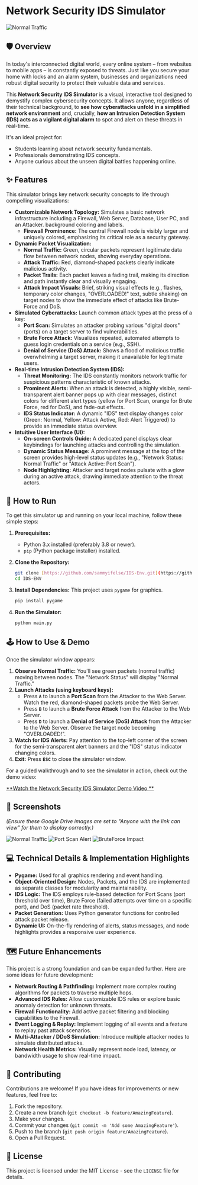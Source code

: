 # Network Security IDS Simulator

![Normal Traffic](https://drive.google.com/uc?export=view&id=1sBK_6YwB-mp8neKlGljJKV0zCCtNkR8M)

## 🛡️ Overview

In today's interconnected digital world, every online system – from websites to mobile apps – is constantly exposed to threats. Just like you secure your home with locks and an alarm system, businesses and organizations need robust digital security to protect their valuable data and services.

This **Network Security IDS Simulator** is a visual, interactive tool designed to demystify complex cybersecurity concepts. It allows anyone, regardless of their technical background, to **see how cyberattacks unfold in a simplified network environment** and, crucially, **how an Intrusion Detection System (IDS) acts as a vigilant digital alarm** to spot and alert on these threats in real-time.

It's an ideal project for:
* Students learning about network security fundamentals.
* Professionals demonstrating IDS concepts.
* Anyone curious about the unseen digital battles happening online.

## ✨ Features

This simulator brings key network security concepts to life through compelling visualizations:

* **Customizable Network Topology:** Simulates a basic network infrastructure including a Firewall, Web Server, Database, User PC, and an Attacker.
background coloring and labels.
    * **Firewall Prominence:** The central Firewall node is visibly larger and uniquely colored, emphasizing its critical role as a security gateway.
* **Dynamic Packet Visualization:**
    * **Normal Traffic:** Green, circular packets represent legitimate data flow between network nodes, showing everyday operations.
    * **Attack Traffic:** Red, diamond-shaped packets clearly indicate malicious activity.
    * **Packet Trails:** Each packet leaves a fading trail, making its direction and path instantly clear and visually engaging.
    * **Attack Impact Visuals:** Brief, striking visual effects (e.g., flashes, temporary color changes, "OVERLOADED!" text, subtle shaking) on target nodes to show the immediate effect of attacks like Brute-Force and DoS.
* **Simulated Cyberattacks:** Launch common attack types at the press of a key:
    * **Port Scan:** Simulates an attacker probing various "digital doors" (ports) on a target server to find vulnerabilities.
    * **Brute Force Attack:** Visualizes repeated, automated attempts to guess login credentials on a service (e.g., SSH).
    * **Denial of Service (DoS) Attack:** Shows a flood of malicious traffic overwhelming a target server, making it unavailable for legitimate users.
* **Real-time Intrusion Detection System (IDS):**
    * **Threat Monitoring:** The IDS constantly monitors network traffic for suspicious patterns characteristic of known attacks.
    * **Prominent Alerts:** When an attack is detected, a highly visible, semi-transparent alert banner pops up with clear messages, distinct colors for different alert types (yellow for Port Scan, orange for Brute Force, red for DoS), and fade-out effects.
    * **IDS Status Indicator:** A dynamic "IDS" text display changes color (Green: Normal, Yellow: Attack Active, Red: Alert Triggered) to provide an immediate status overview.
* **Intuitive User Interface (UI):**
    * **On-screen Controls Guide:** A dedicated panel displays clear keybindings for launching attacks and controlling the simulation.
    * **Dynamic Status Message:** A prominent message at the top of the screen provides high-level status updates (e.g., "Network Status: Normal Traffic" or "Attack Active: Port Scan").
    * **Node Highlighting:** Attacker and target nodes pulsate with a glow during an active attack, drawing immediate attention to the threat actors.

## 🚀 How to Run

To get this simulator up and running on your local machine, follow these simple steps:

1.  **Prerequisites:**
    * Python 3.x installed (preferably 3.8 or newer).
    * `pip` (Python package installer) installed.

2.  **Clone the Repository:**
    ```bash
    git clone [https://github.com/sammyifelse/IDS-Env.git](https://github.com/sammyifelse/IDS-Env.git)
    cd IDS-ENV
    ```

3.  **Install Dependencies:**
    This project uses `pygame` for graphics.
    ```bash
    pip install pygame
    ```

4.  **Run the Simulator:**
    ```bash
    python main.py
    ```

## 🕹️ How to Use & Demo

Once the simulator window appears:

1.  **Observe Normal Traffic:** You'll see green packets (normal traffic) moving between nodes. The "Network Status" will display "Normal Traffic."
2.  **Launch Attacks (using keyboard keys):**
    * Press **`A`** to launch a **Port Scan** from the Attacker to the Web Server. Watch the red, diamond-shaped packets probe the Web Server.
    * Press **`B`** to launch a **Brute Force Attack** from the Attacker to the Web Server.
    * Press **`D`** to launch a **Denial of Service (DoS) Attack** from the Attacker to the Web Server. Observe the target node becoming "OVERLOADED!".
3.  **Watch for IDS Alerts:** Pay attention to the top-left corner of the screen for the semi-transparent alert banners and the "IDS" status indicator changing colors.
4.  **Exit:** Press **`ESC`** to close the simulator window.

For a guided walkthrough and to see the simulator in action, check out the demo video:

[**Watch the Network Security IDS Simulator Demo Video **](https://drive.google.com/file/d/1nTwWBzkDf4o9krusTIcS8-Pvj36v0V0n/view?usp=sharing)

## 📸 Screenshots

*(Ensure these Google Drive images are set to "Anyone with the link can view" for them to display correctly.)*

![Normal Traffic](https://drive.google.com/uc?export=view&id=1sBK_6YwB-mp8neKlGljJKV0zCCtNkR8M)
![Port Scan Alert](https://drive.google.com/uc?export=view&id=1aBrJm-zviyQZ5wZaihHB2_ppiKrju40m)
![BruteForce Impact](https://drive.google.com/uc?export=view&id=1d5JYUbuwuwZTEQBYGZWybrcwPztVEO0Z)

## 💻 Technical Details & Implementation Highlights

* **Pygame:** Used for all graphics rendering and event handling.
* **Object-Oriented Design:** Nodes, Packets, and the IDS are implemented as separate classes for modularity and maintainability.
* **IDS Logic:** The IDS employs rule-based detection for Port Scans (port threshold over time), Brute Force (failed attempts over time on a specific port), and DoS (packet rate threshold).
* **Packet Generation:** Uses Python generator functions for controlled attack packet release.
* **Dynamic UI:** On-the-fly rendering of alerts, status messages, and node highlights provides a responsive user experience.

## 🗺️ Future Enhancements

This project is a strong foundation and can be expanded further. Here are some ideas for future development:

* **Network Routing & Pathfinding:** Implement more complex routing algorithms for packets to traverse multiple hops.
* **Advanced IDS Rules:** Allow customizable IDS rules or explore basic anomaly detection for unknown threats.
* **Firewall Functionality:** Add active packet filtering and blocking capabilities to the Firewall.
* **Event Logging & Replay:** Implement logging of all events and a feature to replay past attack scenarios.
* **Multi-Attacker / DDoS Simulation:** Introduce multiple attacker nodes to simulate distributed attacks.
* **Network Health Metrics:** Visually represent node load, latency, or bandwidth usage to show real-time impact.

## 🤝 Contributing

Contributions are welcome! If you have ideas for improvements or new features, feel free to:

1.  Fork the repository.
2.  Create a new branch (`git checkout -b feature/AmazingFeature`).
3.  Make your changes.
4.  Commit your changes (`git commit -m 'Add some AmazingFeature'`).
5.  Push to the branch (`git push origin feature/AmazingFeature`).
6.  Open a Pull Request.

## 📄 License

This project is licensed under the MIT License - see the `LICENSE` file for details.

